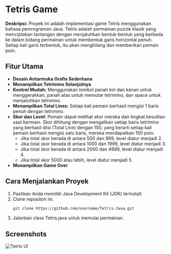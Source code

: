 # Tetris Game

**Deskripsi:**
Proyek ini adalah implementasi game Tetris menggunakan bahasa pemrograman Java. Tetris adalah permainan puzzle klasik yang menciptakan tantangan dengan menjatuhkan bentuk-bentuk yang berbeda ke dalam bidang permainan untuk membentuk garis horizontal penuh. Setiap kali garis terbentuk, itu akan menghilang dan memberikan pemain poin.

## Fitur Utama
- **Desain Antarmuka Grafis Sederhana**
- **Menampilkan Tetrimino Selanjutnya**
- **Kontrol Mudah:** Menggunakan tombol panah kiri dan kanan untuk menggerakkan, panah atas untuk memutar tetrimino, dan space untuk menjatuhkan tetrimino.
- **Menampilkan Total Lines:** Setiap kali pemain berhasil mengisi 1 baris penuh dengan tetrimino.
- **Skor dan Level:** Pemain dapat melihat skor mereka dan tingkat kesulitan saat bermain. Skor dihitung dengan mengalikan setiap baris tetrimino yang berhasil diisi (Total Line) dengan 150, yang berarti setiap kali pemain berhasil mengisi satu baris, mereka mendapatkan 150 poin.
  - Jika total skor berada di antara 500 dan 999, level diatur menjadi 2.
  - Jika total skor berada di antara 1000 dan 1999, level diatur menjadi 3.
  - Jika total skor berada di antara 2000 dan 4999, level diatur menjadi 4.
  - Jika total skor 5000 atau lebih, level diatur menjadi 5.
- **Menampilkan Game Over**

## Cara Menjalankan Proyek
1. Pastikan Anda memiliki Java Development Kit (JDK) terinstall.
2. Clone repositori ini.
    ```sh
    git clone https://github.com/username/Tetris-Java.git
    ```
3. Jalankan class Tetris.java untuk memulai permainan.

## Screenshots
![Tetris UI](https://github.com/fennyjong/Tetris_535210001_Fenny-Jong/assets/89572393/d7bfc785-eb03-44d6-8173-f21acfdae758)
